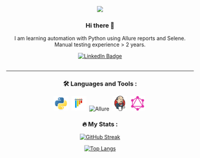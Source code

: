 
<div id="header" align="center">
  <img src="https://media.giphy.com/media/iDOIj5JxyZGarf6v6G/giphy.gif" width="100"/>

  ### Hi there 👋
  I am learning automation with Python using Allure reports and Selene.
  Manual testing experience > 2 years.
  
  
  <div id="badges">
    <a href="http://linkedin.com/in/katrin-torsunova">
      <img src="https://img.shields.io/badge/LinkedIn-blue?style=for-the-badge&logo=linkedin&logoColor=white" alt="LinkedIn Badge"/>
    </a>
  </div>
  <img src="https://komarev.com/ghpvc/?username=KatrinTor&style=flat-square&color=blue" alt=""/>


  
  ------
  
  ### :hammer_and_wrench: Languages and Tools :
  <div>
    <img src="https://github.com/devicons/devicon/blob/master/icons/python/python-original.svg" title="Python" alt="Python" width="40" height="40"/>&nbsp;
    <img src="https://github.com/devicons/devicon/blob/master/icons/pytest/pytest-original.svg" title="Pytest" alt="Pytest" width="40" height="40"/>&nbsp;
    <img src="https://avatars.githubusercontent.com/u/5879127?s=200&v=4" alt="Allure" width="40" height="40"/>&nbsp;
    <img src="https://github.com/devicons/devicon/blob/master/icons/jenkins/jenkins-original.svg" title="Jenkins" alt="Jenkins" width="40" height="40"/>&nbsp;
    <img src="https://github.com/devicons/devicon/blob/master/icons/graphql/graphql-plain.svg" title="GraphQL" alt=GraphQL" width="40" height="40"/>&nbsp;
  </div>
  
  ### :fire: My Stats :
  [![GitHub Streak](http://github-readme-streak-stats.herokuapp.com?user=KatrinTor&theme=merko&date_format=j%20M%5B%20Y%5D)](https://git.io/streak-stats)
  
  [![Top Langs](https://github-readme-stats.vercel.app/api/top-langs/?username=KatrinTor)](https://github.com/anuraghazra/github-readme-stats)

</div>


<!--
**KatrinTor/KatrinTor** is a ✨ _special_ ✨ repository because its `README.md` (this file) appears on your GitHub profile.

Here are some ideas to get you started:

- 🔭 I’m currently working on ...
- 🌱 I’m currently learning Python foe automatization
- 👯 I’m looking to collaborate on ...
- 🤔 I’m looking for help with ...
- 💬 Ask me about ...
- 📫 How to reach me: ...
- 😄 Pronouns: ...
- ⚡ Fun fact: ...
-->
